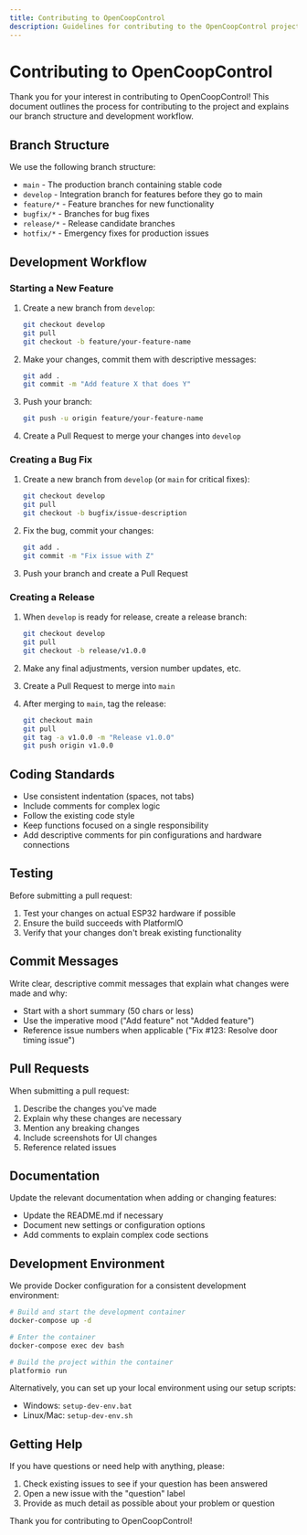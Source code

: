 ```yaml
---
title: Contributing to OpenCoopControl
description: Guidelines for contributing to the OpenCoopControl project.
---
```


# Contributing to OpenCoopControl

Thank you for your interest in contributing to OpenCoopControl! This document outlines the process for contributing to the project and explains our branch structure and development workflow.

## Branch Structure

We use the following branch structure:

- `main` - The production branch containing stable code
- `develop` - Integration branch for features before they go to main
- `feature/*` - Feature branches for new functionality
- `bugfix/*` - Branches for bug fixes
- `release/*` - Release candidate branches
- `hotfix/*` - Emergency fixes for production issues

## Development Workflow

### Starting a New Feature

1. Create a new branch from `develop`:

   ```bash
   git checkout develop
   git pull
   git checkout -b feature/your-feature-name
   ```

2. Make your changes, commit them with descriptive messages:

   ```bash
   git add .
   git commit -m "Add feature X that does Y"
   ```

3. Push your branch:

   ```bash
   git push -u origin feature/your-feature-name
   ```

4. Create a Pull Request to merge your changes into `develop`

### Creating a Bug Fix

1. Create a new branch from `develop` (or `main` for critical fixes):

   ```bash
   git checkout develop
   git pull
   git checkout -b bugfix/issue-description
   ```

2. Fix the bug, commit your changes:

   ```bash
   git add .
   git commit -m "Fix issue with Z"
   ```

3. Push your branch and create a Pull Request

### Creating a Release

1. When `develop` is ready for release, create a release branch:

   ```bash
   git checkout develop
   git pull
   git checkout -b release/v1.0.0
   ```

2. Make any final adjustments, version number updates, etc.

3. Create a Pull Request to merge into `main`

4. After merging to `main`, tag the release:
   ```bash
   git checkout main
   git pull
   git tag -a v1.0.0 -m "Release v1.0.0"
   git push origin v1.0.0
   ```

## Coding Standards

- Use consistent indentation (spaces, not tabs)
- Include comments for complex logic
- Follow the existing code style
- Keep functions focused on a single responsibility
- Add descriptive comments for pin configurations and hardware connections

## Testing

Before submitting a pull request:

1. Test your changes on actual ESP32 hardware if possible
2. Ensure the build succeeds with PlatformIO
3. Verify that your changes don't break existing functionality

## Commit Messages

Write clear, descriptive commit messages that explain what changes were made and why:

- Start with a short summary (50 chars or less)
- Use the imperative mood ("Add feature" not "Added feature")
- Reference issue numbers when applicable ("Fix #123: Resolve door timing issue")

## Pull Requests

When submitting a pull request:

1. Describe the changes you've made
2. Explain why these changes are necessary
3. Mention any breaking changes
4. Include screenshots for UI changes
5. Reference related issues

## Documentation

Update the relevant documentation when adding or changing features:

- Update the README.md if necessary
- Document new settings or configuration options
- Add comments to explain complex code sections

## Development Environment

We provide Docker configuration for a consistent development environment:

```bash
# Build and start the development container
docker-compose up -d

# Enter the container
docker-compose exec dev bash

# Build the project within the container
platformio run
```

Alternatively, you can set up your local environment using our setup scripts:

- Windows: `setup-dev-env.bat`
- Linux/Mac: `setup-dev-env.sh`

## Getting Help

If you have questions or need help with anything, please:

1. Check existing issues to see if your question has been answered
2. Open a new issue with the "question" label
3. Provide as much detail as possible about your problem or question

Thank you for contributing to OpenCoopControl!
